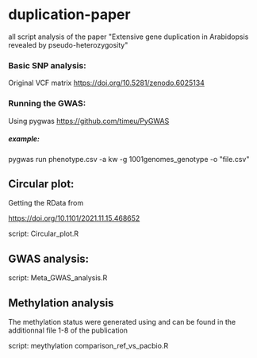 # duplication-paper
all script analysis of the paper "Extensive gene duplication in Arabidopsis revealed by pseudo-heterozygosity"

### Basic SNP analysis:
Original VCF matrix 
https://doi.org/10.5281/zenodo.6025134

### Running the GWAS:

Using pygwas https://github.com/timeu/PyGWAS 

##### example:

pygwas run phenotype.csv -a kw -g 1001genomes_genotype -o "file.csv"


## Circular plot: 
Getting the RData from 

https://doi.org/10.1101/2021.11.15.468652

script: Circular_plot.R

## GWAS analysis: 
script: Meta_GWAS_analysis.R

## Methylation analysis
The methylation status were generated using  and can be found in the additionnal file 1-8 of the publication

script: meythylation comparison_ref_vs_pacbio.R

